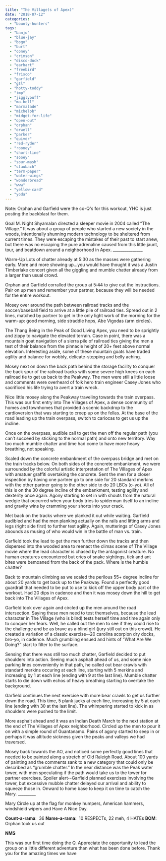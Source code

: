 ```yaml
---
title: "The Village(s of Apex)"
date: "2018-07-12"
categories: 
  - "bounty-hunters"
tags: 
  - "banjo"
  - "blue-jay"
  - "bogo"
  - "burt"
  - "coney"
  - "crimson"
  - "disco-duck"
  - "earhart"
  - "freebird"
  - "frisco"
  - "garfield"
  - "gtl"
  - "hotty-toddy"
  - "imp"
  - "jigglypuff"
  - "ma-bell"
  - "marmalade"
  - "michelob"
  - "midget-for-life"
  - "open-out"
  - "orphan"
  - "orwell"
  - "parker"
  - "quiver"
  - "red-ryder"
  - "rooney"
  - "short-line"
  - "sooey"
  - "sour-mash"
  - "staubach"
  - "term-paper"
  - "water-wings"
  - "wonderbread"
  - "www"
  - "yellow-card"
  - "yoda"
---
```


Note: Orphan and Garfield were the co-Q's for this workout, YHC is just posting the backblast for them.

Goal M. Night Shyamalan directed a sleeper movie in 2004 called “The Village.” It was about a group of people who started a new society in the woods, intentionally shunning modern technology to be sheltered from current times. They were escaping the mistakes of their past to start anew, but there was no escaping the pure adrenaline caused from this little jaunt, tour, and beatdown around a neighborhood in Apex. \_\_\_\_\_\_\_\_\_\_\_\_\_\_\_

Warm-Up Lots of chatter already at 5:30 as the masses were gathering early. More and more showing up...you would have thought it was a Justin Timberlake concert given all the giggling and mumble chatter already from a larger than usual crowd.

Orphan and Garfield corralled the group at 5:44 to give out the instructions. Pair on up men and remember your partner, because they will be needed for the entire workout.

Mosey over around the path between railroad tracks and the soccer/baseball field to arrive at a little pile of railroad ties. Spread out in 2 lines, matched by partner to get in the only light work of the morning for the warm-up: good morning, side straddle hops, Abe Vigodas (arm circles).

The Thang Being in the Peak of Good Living Apex, you need to be sprightly and zippy to navigate the elevated terrain. Case in point, there was a mountain goat navigation of a sierra pile of railroad ties giving the men a test of their balance from the pinnacle height of 20+ feet above normal elevation. Interesting aside, some of these mountain goats have traded agility and balance for wobbly, delicate-stepping and belly aching.

Mosey next on down the back path behind the storage facility to conquer the back spur of the railroad tracks with some severe high knees on each railroad tie to get us back to the Peakway. The men were still a little loose and comments were overheard of folk hero train engineer Casey Jones who sacrificed his life trying to avert a train wreck.

Nice little mosey along the Peakway traveling towards the train overpass. This was our first entry into The Villages of Apex, a dense community of homes and townhomes that provided a scenic backdrop to the cardioversion that was starting to creep up on the fellas. At the base of the road leading up the train overpass, switch to cariocas to get us up the incline.

Once on the overpass, audible call to get the men off the regular path (you can’t succeed by sticking to the normal path) and onto new territory. Way too much mumble chatter and time had come to have more heavy breathing, not speaking.

Scaled down the concrete embankment of the overpass bridge and met on the train tracks below. On both sides of the concrete embankment, we were surrounded by the colorful artistic interpretation of The Villages of Apex with amatuer graffiti overtaking the concrete. Sent the men for a closer inspection by having one partner go to one side for 20 standard merkins with the other partner going to the other side to do 20 LBCs (o-yo). All of this is on the 30 degree incline of the embankment, testing agility and dexterity once again. Agony starting to set in with shouts from the natural wedgie that occurred when your body tries to spiderman itself to an incline and gravity wins by cramming your shorts into your crack.

Met back on the tracks where we planked it out while waiting. Garfield audibled and had the men planking actually on the rails and lifting arms and legs (right side first) to further test agility. Again, mutterings of Casey Jones abounds as musing of who would win in the battle of man vs. train.

Garfield took the lead to get the men further down the tracks and then dispersed into the wooded area to reenact the climax scene of The Village movie where the lead character is chased by the antagonist creature. No human creatures encountered but cries of snake sightings, tick and ant bites were bemoaned from the back of the pack. Where is the humble chatter?

Back to mountain climbing as we scaled the perilous 55+ degree incline for about 20 yards to get back up to the Peakway. Found a perfectly good guardrail that needed to be put to use to kick off the upper body part of the workout. Had 20 dips in cadence and then it was mosey down the hill to get back into The Villages of Apex.

Garfield took over again and circled up the men around the road intersection. Saying these men need to test themselves, because the lead character in The Village (who is blind) tests herself time and time again only to conquer her fears. Well, he called out the men to see if they could rise to the challenge and be as brave as a blind girl (jury still out on this crowd). He created a variation of a classic exercise--20 carolina scorpion dry docks, bro-yo, in cadence. Much grumbling ensued and hints of “What Are We Doing?” start to filter to the surface.

Sensing that there was still too much chatter, Garfield decided to put shoulders into action. Seeing much asphalt ahead of us, and some nice parking lines conveniently in that path, he called out bear crawls with standard merkins occuring at each line, starting with 5 merkins and increasing by 1 at each line (ending with 9 at the last line). Mumble chatter starts to die down with echos of heavy breathing starting to overtake the background.

Garfield continues the next exercise with more bear crawls to get us further down the road. This time, 5 plank jacks at each line, increasing by 5 at each line (ending with 30 at the last line). The whimpering started to kick in as shoulders were pushed to the limit.

More asphalt ahead and it was an Indian Death March to the next station at the end of The Villages of Apex neighborhood. Circled up the men to pour it on with a simple round of Guantanamo. Pains of agony started to seep in or perhaps it was altitude sickness given the peaks and valleys we had traversed.

Mosey back towards the AO, and noticed some perfectly good lines that needed to be painted along a stretch of Old Raleigh Road. About 100 yards of painting and the comments sank to a new category that could only be described as “grumble chatter.” In the near distance was the Peak water tower, with men speculating if the path would take us to the tower for partner exercises. Spoiler alert--Garfield planned exercises involving the tower, but excessive mubble chatter delayed our arrival and ability to squeeze those in. Onward to home base to keep it on time to catch the Mary. \_\_\_\_\_\_\_\_\_

Mary Circle up at the flag for monkey humpers, American hammers, windshield wipers and Have A Nice Day.

**Count-a-rama**:  36 **Name-a-rama**:  10 RESPECTs, 22 meh, 4 HATEs **BOM**:  Orphan took us out

**NMS**

This was our first time doing the Q. Appreciate the opportunity to lead the group on a little different adventure than what has been done before. Thank you for the amazing times we have
